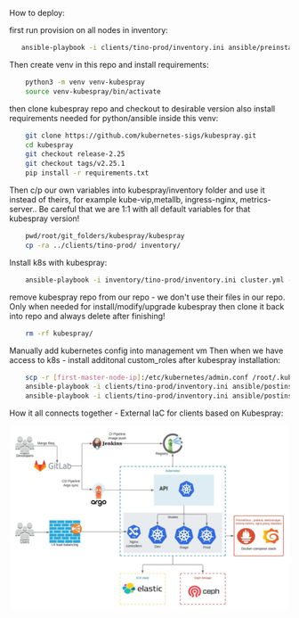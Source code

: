 How to deploy:

first run provision on all nodes in inventory:
 ```bash
    ansible-playbook -i clients/tino-prod/inventory.ini ansible/preinstall.yml --tags provision -kK --ask-vault-pass
```

Then create venv in this repo and install requirements:
```bash
    python3 -m venv venv-kubespray
    source venv-kubespray/bin/activate
```

then clone kubespray repo and checkout to desirable version also install requirements needed for python/ansible inside this venv: 
```bash
    git clone https://github.com/kubernetes-sigs/kubespray.git
    cd kubespray
    git checkout release-2.25
    git checkout tags/v2.25.1
    pip install -r requirements.txt
```

Then c/p our own variables into kubespray/inventory folder and use it instead of theirs, for example kube-vip,metallb, ingress-nginx, metrics-server..
Be careful that we are 1:1 with all default variables for that kubespray version!
```bash
    pwd/root/git_folders/kubespray/kubespray
    cp -ra ../clients/tino-prod/ inventory/
```

Install k8s with kubespray:
```bash
    ansible-playbook -i inventory/tino-prod/inventory.ini cluster.yml --become --become-user=root
```

remove kubespray repo from our repo - we don't use their files in our repo.
Only when needed for install/modify/upgrade kubespray then clone it back into repo and always delete after finishing!
```bash
    rm -rf kubespray/
```

Manually add kubernetes config into management vm
Then when we have access to k8s - install additonal custom_roles after kubespray installation:
```bash
    scp -r [first-master-node-ip]:/etc/kubernetes/admin.conf /root/.kube/config
    ansible-playbook -i clients/tino-prod/inventory.ini ansible/postinstall.yml --tags k8s_afterchanges --ask-vault-pass
    ansible-playbook -i clients/tino-prod/inventory.ini ansible/postinstall.yml --tags install_argocd --ask-vault-pass
```


How it all connects together -  External IaC for clients based on Kubespray:

![alt text](./tino-external-iac.jpeg?raw=true "Cratis Kubernetes Enviroment")

